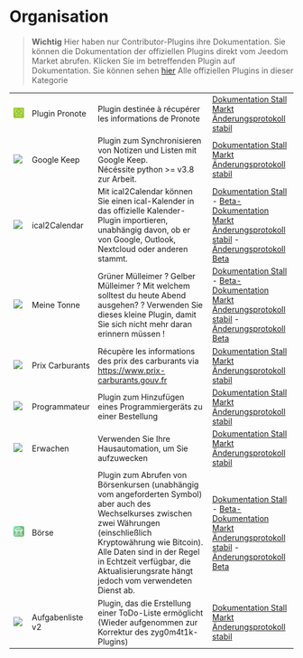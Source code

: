 
# Organisation


>**Wichtig**
>Hier haben nur Contributor-Plugins ihre Dokumentation. Sie können die Dokumentation der offiziellen Plugins direkt vom Jeedom Market abrufen. Klicken Sie im betreffenden Plugin auf Dokumentation.
>Sie können sehen [hier](https://market.jeedom.com/index.php?v=d&p=market&type=plugin&categorie=organization) Alle offiziellen Plugins in dieser Kategorie


| | | | |
|--- | --- | --- | ---|
|<img src="ProJote/ProJote_icon.png" class="pluginLogo" width="100" />|Plugin Pronote|Plugin destinée à récupérer les informations de Pronote|[Dokumentation Stall](https://aldarande.github.io/ProJote/de_DE/index.html)<br/>[Markt](https://market.jeedom.com/index.php?v=d&p=market_display&id=4543)<br/>[Änderungsprotokoll stabil](https://aldarande.github.io/ProJote/de_DE/index.html#Version)|
|<img src="gkeep/gkeep_icon.png" class="pluginLogo" width="100" />|Google Keep|Plugin zum Synchronisieren von Notizen und Listen mit Google Keep.</br>Nécéssite python >= v3.8 zur Arbeit.|[Dokumentation Stall](https://flobul-domotique.fr/presentation-et-documentation-du-plugin-google-keep-pour-jeedom/)<br/>[Markt](https://market.jeedom.com/index.php?v=d&p=market_display&id=4423)<br/>[Änderungsprotokoll stabil](https://flobul-domotique.fr/liste-des-versions-du-plugin-google-keep-pour-jeedom/)|
|<img src="import2calendar/import2calendar_icon.png" class="pluginLogo" width="100" />|ical2Calendar|Mit ical2Calendar können Sie einen ical-Kalender in das offizielle Kalender-Plugin importieren, unabhängig davon, ob er von Google, Outlook, Nextcloud oder anderen stammt.|[Dokumentation Stall](https://sagitaz.github.io/import2calendar/de_DE/) - [Beta-Dokumentation](https://sagitaz.github.io/import2calendar/de_DE/)<br/>[Markt](https://market.jeedom.com/index.php?v=d&p=market_display&id=4493)<br/>[Änderungsprotokoll stabil](https://sagitaz.github.io/import2calendar/de_DE/changelog) - [Änderungsprotokoll Beta](https://sagitaz.github.io/import2calendar/de_DE/changelog)|
|<img src="mybin/mybin_icon.png" class="pluginLogo" width="100" />|Meine Tonne|Grüner Mülleimer ? Gelber Mülleimer ? Mit welchem solltest du heute Abend ausgehen? ? Verwenden Sie dieses kleine Plugin, damit Sie sich nicht mehr daran erinnern müssen ! |[Dokumentation Stall](https://tomitomas.github.io/jeedom_doc/MyBin/de_DE/) - [Beta-Dokumentation](https://tomitomas.github.io/jeedom_doc/MyBin/de_DE/)<br/>[Markt](https://market.jeedom.com/index.php?v=d&p=market_display&id=4125)<br/>[Änderungsprotokoll stabil](https://tomitomas.github.io/jeedom_doc/MyBin/de_DE/changelog) - [Änderungsprotokoll Beta](https://tomitomas.github.io/jeedom_doc/MyBin/de_DE/changelog_beta)|
|<img src="prixcarburants/prixcarburants_icon.png" class="pluginLogo" width="100" />|Prix Carburants|Récupère les informations des prix des carburants via https://www.prix-carburants.gouv.fr|[Dokumentation Stall](https://floman321.github.io/prixcarburants/de_DE/)<br/>[Markt](https://market.jeedom.com/index.php?v=d&p=market_display&id=3984)<br/>[Änderungsprotokoll stabil](https://floman321.github.io/prixcarburants/de_DE/changelog)|
|<img src="programmateur/programmateur_icon.png" class="pluginLogo" width="100" />|Programmateur|Plugin zum Hinzufügen eines Programmiergeräts zu einer Bestellung|[Dokumentation Stall](https://caelion.github.io/jeedom-plugins-documentation/Programmateur/de_DE/)<br/>[Markt](https://market.jeedom.com/index.php?v=d&p=market_display&id=3942)<br/>[Änderungsprotokoll stabil](https://caelion.github.io/jeedom-plugins-documentation/Programmateur/de_DE/changelog)|
|<img src="reveil/reveil_icon.png" class="pluginLogo" width="100" />|Erwachen|Verwenden Sie Ihre Hausautomation, um Sie aufzuwecken|[Dokumentation Stall](https://mika-nt28.github.io/Documentations/reveil/de_DE/)<br/>[Markt](https://market.jeedom.com/index.php?v=d&p=market_display&id=2775)<br/>[Änderungsprotokoll stabil](https://mika-nt28.github.io/Documentations/reveil/de_DE/changelog)|
|<img src="stockexchange/stockexchange_icon.png" class="pluginLogo" width="100" />|Börse|Plugin zum Abrufen von Börsenkursen (unabhängig vom angeforderten Symbol) aber auch des Wechselkurses zwischen zwei Währungen (einschließlich Kryptowährung wie Bitcoin). Alle Daten sind in der Regel in Echtzeit verfügbar, die Aktualisierungsrate hängt jedoch vom verwendeten Dienst ab.|[Dokumentation Stall](https://mips2648.github.io/jeedom-plugins-docs/stockexchange/de_DE/) - [Beta-Dokumentation](https://mips2648.github.io/jeedom-plugins-docs/stockexchange/de_DE/)<br/>[Markt](https://market.jeedom.com/index.php?v=d&p=market_display&id=3841)<br/>[Änderungsprotokoll stabil](https://mips2648.github.io/jeedom-plugins-docs/stockexchange/de_DE/changelog) - [Änderungsprotokoll Beta](https://mips2648.github.io/jeedom-plugins-docs/stockexchange/de_DE/changelog)|
|<img src="todov2/todov2_icon.png" class="pluginLogo" width="100" />|Aufgabenliste v2|Plugin, das die Erstellung einer ToDo-Liste ermöglicht (Wieder aufgenommen zur Korrektur des zyg0m4t1k-Plugins)|[Dokumentation Stall](https://www.domlabs.fr/jeedom_docs/ToDo/fr-FR/)<br/>[Markt](https://market.jeedom.com/index.php?v=d&p=market_display&id=4474)<br/>[Änderungsprotokoll stabil](https://www.domlabs.fr/jeedom_docs/todo/fr-FR/)|
